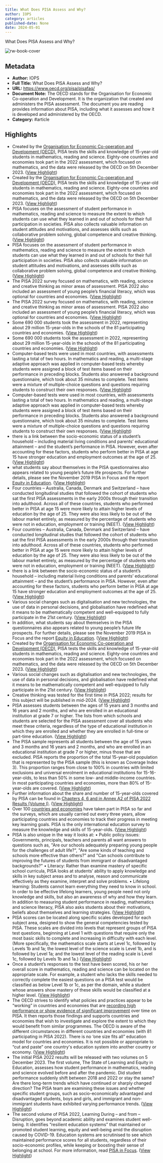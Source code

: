 ```yaml
---
title: What Does PISA Assess and Why?
author: IOPS
category: articles
published-date: None
date: 2024-05-01
---
```

What Does PISA Assess and Why?

![rw-book-cover](https://www.oecd.org/media/oecdorg/styleassets/images/OECD-social-sharex.jpg)

## Metadata
- **Author:** IOPS
- **Full Title:** What Does PISA Assess and Why?
- **URL:** https://www.oecd.org/pisa/pisafaq/
- **Document Note:** The OECD stands for the Organisation for Economic Co-operation and Development. It is the organization that created and administers the PISA assessment. The document you are reading provides information about PISA, including what it assesses and how it is developed and administered by the OECD.
- **Category:** #article

## Highlights
- Created by the [Organisation for Economic Co-operation and Development (OECD)](https://www.oecd.org/), PISA tests the skills and knowledge of 15-year-old students in mathematics, reading and science. Eighty-one countries and economies took part in the 2022 assessment, which focused on mathematics, and the data were released by the OECD on 5th December 2023. ([View Highlight](https://read.readwise.io/read/01hkq54kp16741kx1j1r7kbxjv))
- Created by the [Organisation for Economic Co-operation and Development (OECD)](https://www.oecd.org/), PISA tests the skills and knowledge of 15-year-old students in mathematics, reading and science. Eighty-one countries and economies took part in the 2022 assessment, which focused on mathematics, and the data were released by the OECD on 5th December 2023. ([View Highlight](https://read.readwise.io/read/01hkq8z5h39tbrvcp8854yp759))
- PISA focuses on the assessment of student performance in mathematics, reading and science to measure the extent to which students can use what they learned in and out of schools for their full participation in societies. PISA also collects valuable information on student attitudes and motivations, and assesses skills such as collaborative problem solving, global competence and creative thinking. ([View Highlight](https://read.readwise.io/read/01hkq56k57800maw0s11629nhh))
- PISA focuses on the assessment of student performance in mathematics, reading and science to measure the extent to which students can use what they learned in and out of schools for their full participation in societies. PISA also collects valuable information on student attitudes and motivations, and assesses skills such as collaborative problem solving, global competence and creative thinking. ([View Highlight](https://read.readwise.io/read/01hkq8zc6gd9cr6b66cqzgt6qn))
- The PISA 2022 survey focused on mathematics, with reading, science and creative thinking as minor areas of assessment. PISA 2022 also included an assessment of young people’s financial literacy, which was optional for countries and economies. ([View Highlight](https://read.readwise.io/read/01hkq58g7rzbv23vvkd5a64d0k))
- The PISA 2022 survey focused on mathematics, with reading, science and creative thinking as minor areas of assessment. PISA 2022 also included an assessment of young people’s financial literacy, which was optional for countries and economies. ([View Highlight](https://read.readwise.io/read/01hkq8zsc51z61khp7b78g6kz6))
- Some 690 000 students took the assessment in 2022, representing about 29 million 15-year-olds in the schools of the 81 participating countries and economies. ([View Highlight](https://read.readwise.io/read/01hkq58na3emp81e1vcsc4463g))
- Some 690 000 students took the assessment in 2022, representing about 29 million 15-year-olds in the schools of the 81 participating countries and economies. ([View Highlight](https://read.readwise.io/read/01hkq8zz37gx61xek0qjzf4gxc))
- Computer-based tests were used in most countries, with assessments lasting a total of two hours. In mathematics and reading, a multi-stage adaptive approach was applied in computer-based tests whereby students were assigned a block of test items based on their performance in preceding blocks. Students also answered a background questionnaire, which took about 35 minutes to complete. Test items were a mixture of multiple-choice questions and questions requiring students to construct their own responses. ([View Highlight](https://read.readwise.io/read/01hkq5a20q1h1amykvxk5frabx))
- Computer-based tests were used in most countries, with assessments lasting a total of two hours. In mathematics and reading, a multi-stage adaptive approach was applied in computer-based tests whereby students were assigned a block of test items based on their performance in preceding blocks. Students also answered a background questionnaire, which took about 35 minutes to complete. Test items were a mixture of multiple-choice questions and questions requiring students to construct their own responses. ([View Highlight](https://read.readwise.io/read/01hkq904wvt4cxk73y16gwwywn))
- there is a link between the socio-economic status of a student’s household – including material living conditions and parents’ educational attainment – and the student’s performance in PISA. However, even after accounting for these factors, students who perform better in PISA at age 15 have stronger education and employment outcomes at the age of 25. ([View Highlight](https://read.readwise.io/read/01hkq5s4ry2c8dk3b578rjm14g))
- what students say about themselves in the PISA questionnaires also appears related to young people’s future life prospects. For further details, please see the November 2019 PISA in Focus and the report [Equity in Education](https://www.oecd-ilibrary.org/education/equity-in-education_9789264073234-en). ([View Highlight](https://read.readwise.io/read/01hkq5t3qcsk6vq817cbjq3qje))
- Four countries – Australia, Canada, Denmark and Switzerland – have conducted longitudinal studies that followed the cohort of students who sat the first PISA assessments in the early 2000s through their transition into adulthood. Across all of these countries, students who performed better in PISA at age 15 were more likely to attain higher levels of education by the age of 25. They were also less likely to be out of the labour market entirely, as measured by the percentage of students who were not in education, employment or training (NEET). ([View Highlight](https://read.readwise.io/read/01hkq5entpb67wz524en9pxtgw))
- Four countries – Australia, Canada, Denmark and Switzerland – have conducted longitudinal studies that followed the cohort of students who sat the first PISA assessments in the early 2000s through their transition into adulthood. Across all of these countries, students who performed better in PISA at age 15 were more likely to attain higher levels of education by the age of 25. They were also less likely to be out of the labour market entirely, as measured by the percentage of students who were not in education, employment or training (NEET). ([View Highlight](https://read.readwise.io/read/01hkq90hb037skdtarct1bhg8q))
- there is a link between the socio-economic status of a student’s household – including material living conditions and parents’ educational attainment – and the student’s performance in PISA. However, even after accounting for these factors, students who perform better in PISA at age 15 have stronger education and employment outcomes at the age of 25. ([View Highlight](https://read.readwise.io/read/01hkq918e3vyprepwnkqqgmdsv))
- Various social changes such as digitalisation and new technologies, the use of data in personal decisions, and globalisation have redefined what it means to be mathematically competent and well-equipped to fully participate in the 21st century. ([View Highlight](https://read.readwise.io/read/01hkq60bzb0pa0vs1v9n9s0vak))
- In addition, what students say about themselves in the PISA questionnaires also appears related to young people’s future life prospects. For further details, please see the November 2019 PISA in Focus and the report [Equity in Education](https://www.oecd-ilibrary.org/education/equity-in-education_9789264073234-en). ([View Highlight](https://read.readwise.io/read/01hkq919n4vfvc74sj5b1f6j4c))
- Created by the [Organisation for Economic Co-operation and Development (OECD)](https://www.oecd.org/), PISA tests the skills and knowledge of 15-year-old students in mathematics, reading and science. Eighty-one countries and economies took part in the 2022 assessment, which focused on mathematics, and the data were released by the OECD on 5th December 2023. ([View Highlight](https://read.readwise.io/read/01hkq8vbm8p3axra6m5r1hytk1))
- Various social changes such as digitalisation and new technologies, the use of data in personal decisions, and globalisation have redefined what it means to be mathematically competent and well-equipped to fully participate in the 21st century. ([View Highlight](https://read.readwise.io/read/01hkq91qnxhtt4y2afezxa5va0))
- Creative thinking was tested for the first time in PISA 2022; results for this subject will be published in mid-2024. ([View Highlight](https://read.readwise.io/read/01hkq93zxd7hsjykg8452q0ezk))
- PISA assesses students between the ages of 15 years and 3 months and 16 years and 2 months, and who are enrolled in an educational institution at grade 7 or higher. The lists from which schools and students are selected for the PISA assessment cover all students who meet these criteria, regardless of the type of educational institution in which they are enrolled and whether they are enrolled in full-time or part-time education. ([View Highlight](https://read.readwise.io/read/01hkq9554bnz8e7xtbddeze5sy))
- The PISA sample represents all students between the age of 15 years and 3 months and 16 years and 2 months, and who are enrolled in an educational institution at grade 7 or higher, minus those that are excluded. PISA reports the proportion of the total 15-year-old population that is represented by the PISA sample (this is known as Coverage Index 3). This proportion ranges from close to 100% in countries with limited exclusions and universal enrolment in educational institutions for 15-16-year-olds, to less than 50% in some low- and middle-income countries. In most participating countries and economies, more than 80% of 15-year-olds are covered. ([View Highlight](https://read.readwise.io/read/01hkq98xggjjx4gb5nqyvdt3ax))
- Further information about the share and number of 15-year-olds covered by PISA can be found in [Chapters 4, 6 and in Annex A2 of PISA 2022 Results (Volume I)](https://www.oecd-ilibrary.org/education/pisa-2022-results-volume-i_53f23881-en). ([View Highlight](https://read.readwise.io/read/01hkq99pn8ttnkz67352db1ekv))
- Over 100 [countries and economies](http://www.oecd.org/pisa/aboutpisa/pisa-participants.htm) have taken part in PISA so far and the surveys, which are usually carried out every three years, allow participating countries and economies to track their progress in meeting key learning goals. PISA is the only international education survey to measure the knowledge and skills of 15-year-olds. ([View Highlight](https://read.readwise.io/read/01hkq9d21pp24e4zxgkcwnr81t))
- PISA is also unique in the way it looks at:
  • Public policy issues: Governments, principals, teachers and parents all want answers to questions such as, "Are our schools adequately preparing young people for the challenges of adult life?", "Are some kinds of teaching and schools more effective than others?" and "Can schools contribute to improving the futures of students from immigrant or disadvantaged backgrounds?"
  • Literacy: Rather than examine mastery of specific school curricula, PISA looks at students’ ability to apply knowledge and skills in key subject areas and to analyse, reason and communicate effectively as they examine, interpret and solve problems.
  • Lifelong learning: Students cannot learn everything they need to know in school. In order to be effective lifelong learners, young people need not only knowledge and skills, but also an awareness of why and how they learn. In addition to measuring student performance in reading, mathematics and science literacy, PISA also asks students about their motivations, beliefs about themselves and learning strategies. ([View Highlight](https://read.readwise.io/read/01hkq9d9z696h7se1dnhbjp8zq))
- PISA scores can be located along specific scales developed for each subject area, designed to show the general competencies tested by PISA. These scales are divided into levels that represent groups of PISA test questions, beginning at Level 1 with questions that require only the most basic skills to complete and increasing in difficulty with each level. (More specifically, the mathematics scale starts at Level 1c, followed by Levels 1b and 1a; the lowest level of the science scale is Level 1b, and is followed by Level 1a; and the lowest level of the reading scale is Level 1c, followed by Levels 1b and 1a.) ([View Highlight](https://read.readwise.io/read/01hkq9rtdkb6mhwh70k8pan86y))
- Once a student’s responses to the test have been scored, his or her overall score in mathematics, reading and science can be located on the appropriate scale. For example, a student who lacks the skills needed to correctly complete the easiest questions on a PISA test would be classified as below Level 1b or 1c, as per the domain, while a student whose answers show mastery of these skills would be classified at a higher level. ([View Highlight](https://read.readwise.io/read/01hkq9swpa60taqzs5616yawrb))
- The OECD strives to identify what policies and practices appear to be “working” in countries and economies that are [recording high performance or show evidence of significant improvement](http://www.oecd.org/pisa/pisaproducts/strongperformers/) over time on PISA. It then reports those findings and supports countries and economies that wish to investigate and explore the extent to which they would benefit from similar programmes. The OECD is aware of the different circumstances in different countries and economies (with 81 participating in PISA 2022). There is no ‘one size fits all” education model for countries and economies. It is not possible or appropriate to “cut and paste” one country's education system into another country or economy. ([View Highlight](https://read.readwise.io/read/01hkq9zan6jw61b0s6hsemhytm))
- The initial PISA 2022 results will be released with two volumes on 5 December 2023. The first volume, The State of Learning and Equity in Education, assesses how student performance in mathematics, reading and science evolved before and after the pandemic. Did student performance suddenly shift between 2018 and 2022 or stay the same? Are there long-term trends which have continued or sharply changed direction? The PISA team are examining these issues and whether specific student groups, such as socio-economically advantaged and disadvantaged students, boys and girls, and immigrant and non-immigrant students have exhibited varying performance trends. ([View Highlight](https://read.readwise.io/read/01hkqa1menfqpg1a93jfrw2g5g))
- The second volume of PISA 2022, Learning During – and from – Disruption, goes beyond academic ability and examines student well-being. It identifies “resilient education systems” that maintained or promoted student learning, equity and well-being amid the disruption caused by COVID-19. Education systems are scrutinised to see which maintained performance scores for all students, regardless of their socio-economic profiles, while keeping or boosting their sense of belonging at school. For more information, read [PISA in Focus](https://www.oecd-ilibrary.org/education/pisa-in-focus_22260919). ([View Highlight](https://read.readwise.io/read/01hkqa30fskbf1qf3vkdkdtcxy))

